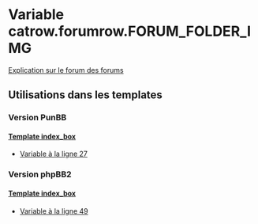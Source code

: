 # Variable catrow.forumrow.FORUM_FOLDER_IMG
[Explication sur le forum des forums](http://forum.forumactif.com/t294113-listing-des-variables#catrow.forumrow.FORUM_FOLDER_IMG)
## Utilisations dans les templates
### Version PunBB
#### [Template index_box](punbb/index_box.md)
* [Variable à la ligne 27](../punbb/index_box.tpl#L27)
### Version phpBB2
#### [Template index_box](subsilver/index_box.md)
* [Variable à la ligne 49](../subsilver/index_box.tpl#L49)